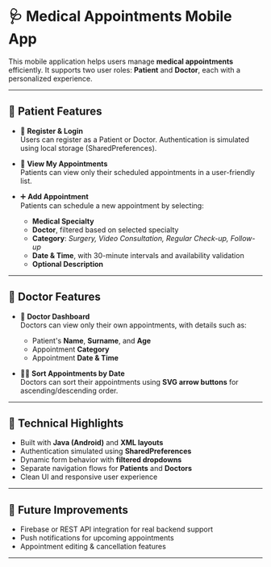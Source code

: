 # 🩺 Medical Appointments Mobile App

This mobile application helps users manage **medical appointments** efficiently. It supports two user roles: **Patient** and **Doctor**, each with a personalized experience.

---

## 👤 Patient Features

- 🔐 **Register & Login**  
  Users can register as a Patient or Doctor. Authentication is simulated using local storage (SharedPreferences).

- 📅 **View My Appointments**  
  Patients can view only their scheduled appointments in a user-friendly list.

- ➕ **Add Appointment**  
  Patients can schedule a new appointment by selecting:
  - **Medical Specialty**
  - **Doctor**, filtered based on selected specialty
  - **Category**: _Surgery, Video Consultation, Regular Check-up, Follow-up_
  - **Date & Time**, with 30-minute intervals and availability validation
  - **Optional Description**

---

## 🩻 Doctor Features

- 🏥 **Doctor Dashboard**  
  Doctors can view only their own appointments, with details such as:
  - Patient's **Name**, **Surname**, and **Age**
  - Appointment **Category**
  - Appointment **Date & Time**

- 🔽🔼 **Sort Appointments by Date**  
  Doctors can sort their appointments using **SVG arrow buttons** for ascending/descending order.

---

## 🧠 Technical Highlights

- Built with **Java (Android)** and **XML layouts**
- Authentication simulated using **SharedPreferences**
- Dynamic form behavior with **filtered dropdowns**
- Separate navigation flows for **Patients** and **Doctors**
- Clean UI and responsive user experience

---

## 🚀 Future Improvements

- Firebase or REST API integration for real backend support
- Push notifications for upcoming appointments
- Appointment editing & cancellation features

---

